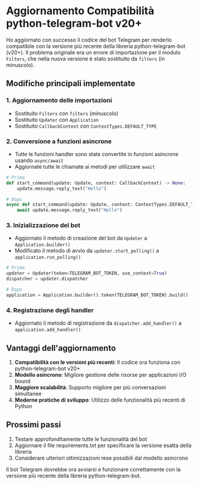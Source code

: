 # Aggiornamento Compatibilità python-telegram-bot v20+

Ho aggiornato con successo il codice del bot Telegram per renderlo compatibile con la versione più recente della libreria python-telegram-bot (v20+). Il problema originale era un errore di importazione per il modulo `Filters`, che nella nuova versione è stato sostituito da `filters` (in minuscolo).

## Modifiche principali implementate

### 1. Aggiornamento delle importazioni
- Sostituito `Filters` con `filters` (minuscolo)
- Sostituito `Updater` con `Application`
- Sostituito `CallbackContext` con `ContextTypes.DEFAULT_TYPE`

### 2. Conversione a funzioni asincrone
- Tutte le funzioni handler sono state convertite in funzioni asincrone usando `async/await`
- Aggiornate tutte le chiamate ai metodi per utilizzare `await`

```python
# Prima
def start_command(update: Update, context: CallbackContext) -> None:
    update.message.reply_text("Hello")

# Dopo
async def start_command(update: Update, context: ContextTypes.DEFAULT_TYPE) -> None:
    await update.message.reply_text("Hello")
```

### 3. Inizializzazione del bot
- Aggiornato il metodo di creazione del bot da `Updater` a `Application.builder()`
- Modificato il metodo di avvio da `updater.start_polling()` a `application.run_polling()`

```python
# Prima
updater = Updater(token=TELEGRAM_BOT_TOKEN, use_context=True)
dispatcher = updater.dispatcher

# Dopo
application = Application.builder().token(TELEGRAM_BOT_TOKEN).build()
```

### 4. Registrazione degli handler
- Aggiornato il metodo di registrazione da `dispatcher.add_handler()` a `application.add_handler()`

## Vantaggi dell'aggiornamento

1. **Compatibilità con le versioni più recenti**: Il codice ora funziona con python-telegram-bot v20+
2. **Modello asincrono**: Migliore gestione delle risorse per applicazioni I/O bound
3. **Maggiore scalabilità**: Supporto migliore per più conversazioni simultanee
4. **Moderne pratiche di sviluppo**: Utilizzo delle funzionalità più recenti di Python

## Prossimi passi

1. Testare approfonditamente tutte le funzionalità del bot
2. Aggiornare il file requirements.txt per specificare la versione esatta della libreria
3. Considerare ulteriori ottimizzazioni rese possibili dal modello asincrono

Il bot Telegram dovrebbe ora avviarsi e funzionare correttamente con la versione più recente della libreria python-telegram-bot.
